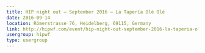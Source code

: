 ```yaml
---
title: HIP night out – September 2016 – La Tapería Olé Olé
date: 2016-09-14
location: Römerstrasse 76, Heidelberg, 69115, Germany
link: http://hipwf.com/event/hip-night-out-september-2016-la-taperia-ole-ole/
usergroup: hipwf
type: usergroup
---
```

